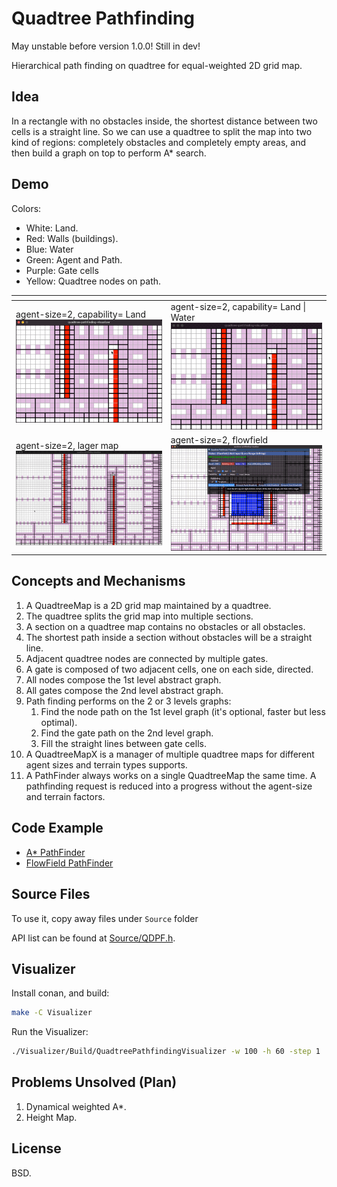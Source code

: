 Quadtree Pathfinding
====================

May unstable before version 1.0.0! Still in dev!

Hierarchical path finding on quadtree for equal-weighted 2D grid map.

Idea
----

In a rectangle with no obstacles inside, the shortest distance between two cells is a straight line.
So we can use a quadtree to split the map into two kind of regions: completely obstacles and completely empty areas,
and then build a graph on top to perform A* search.

Demo
----

Colors:

* White: Land.
* Red: Walls (buildings).
* Blue: Water
* Green: Agent and Path.
* Purple: Gate cells
* Yellow: Quadtree nodes on path.

| <!-- -->                                                          |  <!-- -->                                                                         |
| ------------------------------------------------------------------| ------------------------------------------------------------------|
| agent-size=2, capability= Land  ![](Misc/quadtree-pathfinding1.gif) |  agent-size=2, capability= Land \| Water ![](Misc/quadtree-pathfinding2.gif)                  |
| agent-size=2, lager map ![](Misc/quadtree-pathfinding3.gif)    | agent-size=2, flowfield ![](Misc/quadtree-pathfinding4.gif)  |


Concepts and Mechanisms
------------------------

1. A QuadtreeMap is a 2D grid map maintained by a quadtree.
2. The quadtree splits the grid map into multiple sections.
3. A section on a quadtree map contains no obstacles or all obstacles.
4. The shortest path inside a section without obstacles will be a straight line.
5. Adjacent quadtree nodes are connected by multiple gates.
6. A gate is composed of two adjacent cells, one on each side, directed.
7. All nodes compose the 1st level abstract graph.
8. All gates compose the 2nd level abstract graph.
9. Path finding performs on the 2 or 3 levels graphs:
   1. Find the node path on the 1st level graph (it's optional, faster but less optimal).
   2. Find the gate path on the 2nd level graph.
   3. Fill the straight lines between gate cells.
10. A QuadtreeMapX is a manager of multiple quadtree maps for different agent sizes and terrain
    types supports.
11. A PathFinder always works on a single QuadtreeMap the same time. A pathfinding request is
    reduced into a progress without the agent-size and terrain factors.

Code Example
------------

- [A* PathFinder](Examples/Astar)
- [FlowField PathFinder](Examples/Flowfield)

Source Files
------------

To use it, copy away files under `Source` folder

API list can be found at [Source/QDPF.h](Source/QDPF.h).

Visualizer
----------

Install conan, and build:

```bash
make -C Visualizer
```

Run the Visualizer:

```bash
./Visualizer/Build/QuadtreePathfindingVisualizer -w 100 -h 60 -step 1
```

Problems Unsolved (Plan)
------------------------

1. Dynamical weighted A*.
2. Height Map.

License
-------

BSD.
